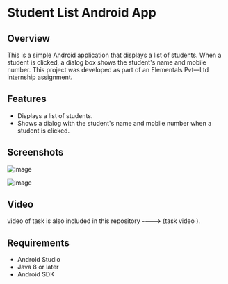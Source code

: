 # Student List Android App

## Overview
This is a simple Android application that displays a list of students. When a student is clicked, a dialog box shows the student's name and mobile number. This project was developed as part of an Elementals Pvt—Ltd internship assignment.

## Features
- Displays a list of students.
- Shows a dialog with the student's name and mobile number when a student is clicked.

## Screenshots
  
  ![image](https://github.com/Omkar4033/Elemental_Assignment/assets/91587106/662eb188-2347-478f-900a-f616eaac4a3d)


 ![image](https://github.com/Omkar4033/Elemental_Assignment/assets/91587106/1377a651-9449-496d-9fbe-36f54835250b)


## Video 
video of task is also included in this repository ----> (task video ).

## Requirements
- Android Studio
- Java 8 or later
- Android SDK


